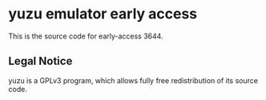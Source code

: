 yuzu emulator early access
=============

This is the source code for early-access 3644.

## Legal Notice

yuzu is a GPLv3 program, which allows fully free redistribution of its source code.